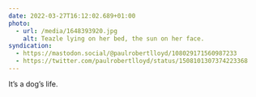 ```yaml
---
date: 2022-03-27T16:12:02.689+01:00
photo:
  - url: /media/1648393920.jpg
    alt: Teazle lying on her bed, the sun on her face.
syndication:
  - https://mastodon.social/@paulrobertlloyd/108029171560987233
  - https://twitter.com/paulrobertlloyd/status/1508101307374223368
---
```

It’s a dog’s life.
